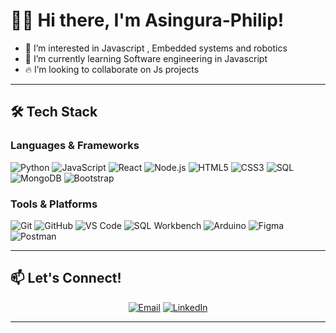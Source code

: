 # 👨‍🔧 Hi there, I'm Asingura-Philip!  
- 👀 I’m interested in Javascript , Embedded systems and robotics
- 🌱 I’m currently learning Software engineering in Javascript
- 🔥 I’m looking to collaborate on Js projects


---

## 🛠️ Tech Stack  

### **Languages & Frameworks**  
![Python](https://img.shields.io/badge/Python-3776AB?style=for-the-badge&logo=python&logoColor=white)
![JavaScript](https://img.shields.io/badge/JavaScript-F7DF1E?style=for-the-badge&logo=javascript&logoColor=black)
![React](https://img.shields.io/badge/React-61DAFB?style=for-the-badge&logo=react&logoColor=black)
![Node.js](https://img.shields.io/badge/Node.js-339933?style=for-the-badge&logo=nodedotjs&logoColor=white)
![HTML5](https://img.shields.io/badge/HTML5-E34F26?style=for-the-badge&logo=html5&logoColor=white)
![CSS3](https://img.shields.io/badge/CSS3-1572B6?style=for-the-badge&logo=css3&logoColor=white)
![SQL](https://img.shields.io/badge/SQL-003B57?style=for-the-badge&logo=sql&logoColor=white)
![MongoDB](https://img.shields.io/badge/MongoDB-47A248?style=for-the-badge&logo=mongodb&logoColor=white)
![Bootstrap](https://img.shields.io/badge/Bootstrap-563D7C?style=for-the-badge&logo=bootstrap&logoColor=white)

### **Tools & Platforms**  
![Git](https://img.shields.io/badge/Git-F05032?style=for-the-badge&logo=git&logoColor=white)
![GitHub](https://img.shields.io/badge/GitHub-181717?style=for-the-badge&logo=github&logoColor=white)
![VS Code](https://img.shields.io/badge/VS_Code-007ACC?style=for-the-badge&logo=visual-studio-code&logoColor=white)
![SQL Workbench](https://img.shields.io/badge/SQL%20Workbench-FFB733?style=for-the-badge&logo=sql-workbench&logoColor=white)
![Arduino](https://img.shields.io/badge/Arduino-00979D?style=for-the-badge&logo=arduino&logoColor=white)
![Figma](https://img.shields.io/badge/Figma-F24E1E?style=for-the-badge&logo=figma&logoColor=white)
![Postman](https://img.shields.io/badge/Postman-FF6C37?style=for-the-badge&logo=postman&logoColor=white)


---

## 📫 Let's Connect!  

<div align="center">

[![Email](https://img.shields.io/badge/Gmail-D14836?style=for-the-badge&logo=gmail&logoColor=white)](mailto:nguraphil@gmail.com)
[![LinkedIn](https://img.shields.io/badge/LinkedIn-0077B5?style=for-the-badge&logo=linkedin&logoColor=white)](https://www.linkedin.com/in/philip-asingura-040852297)

</div>


<!-- 

[![Twitter](https://img.shields.io/badge/Twitter-1DA1F2?style=for-the-badge&logo=twitter&logoColor=white)](https://twitter.com/yourhandle)
[![Medium](https://img.shields.io/badge/Medium-12100E?style=for-the-badge&logo=medium&logoColor=white)](https://medium.com/@yourhandle)
-->


</div>

---
<!---
- 📫 How to reach me ...
- 😄 Pronouns: ...
- ⚡ Fun fact: ...

<!---
Asingura-Philip/Asingura-Philip is a ✨ special ✨ repository because its `README.md` (this file) appears on your GitHub profile.
You can click the Preview link to take a look at your changes.
--->
